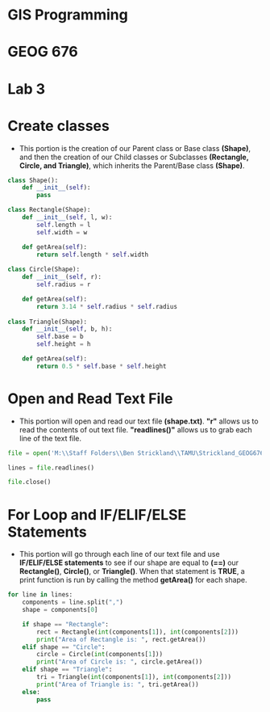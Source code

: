 # GIS Programming 
# GEOG 676
# Lab 3


# Create classes

- This portion is the creation of our Parent class or Base class **(Shape)**, and 
then the creation of our Child classes or Subclasses **(Rectangle, Circle, and Triangle)**, which inherits the Parent/Base class **(Shape)**.

>
```python
class Shape():
    def __init__(self):
        pass

class Rectangle(Shape):
    def __init__(self, l, w):
        self.length = l
        self.width = w

    def getArea(self):
        return self.length * self.width
    
class Circle(Shape):
    def __init__(self, r):
        self.radius = r

    def getArea(self):
        return 3.14 * self.radius * self.radius
    
class Triangle(Shape):
    def __init__(self, b, h):
        self.base = b
        self.height = h

    def getArea(self):
        return 0.5 * self.base * self.height
```    

# Open and Read Text File

- This portion will open and read our text file **(shape.txt)**.
**"r"** allows us to read the contents of out text file. **"readlines()"** allows us to grab each line of the text file.

>
```python
file = open('M:\\Staff Folders\\Ben Strickland\\TAMU\Strickland_GEOG676\\Lab_3\\shape.txt', "r"). "r" 

lines = file.readlines()

file.close()
```

# For Loop and IF/ELIF/ELSE Statements

- This portion will go through each line of our text file and use **IF/ELIF/ELSE statements** to see if our shape are equal to **(==)** our **Rectangle()**, **Circle()**, or **Triangle()**. When that statement is **TRUE**, a print function is run by calling the method **getArea()** for each shape.

>
```python
for line in lines:
    components = line.split(",")
    shape = components[0]

    if shape == "Rectangle":
        rect = Rectangle(int(components[1]), int(components[2]))
        print("Area of Rectangle is: ", rect.getArea())
    elif shape == "Circle":
        circle = Circle(int(components[1]))
        print("Area of Circle is: ", circle.getArea())
    elif shape == "Triangle":
        tri = Triangle(int(components[1]), int(components[2]))
        print("Area of Triangle is: ", tri.getArea())
    else:
        pass
```
